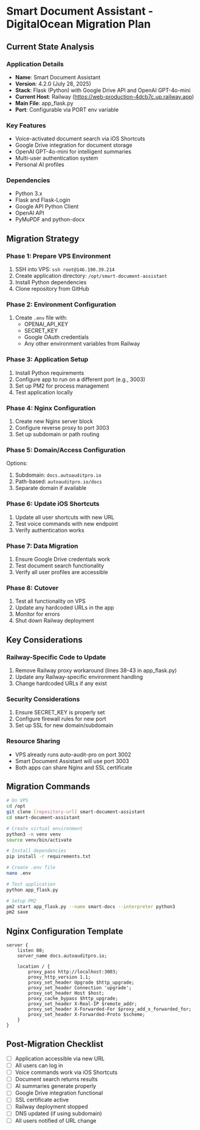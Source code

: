 # Smart Document Assistant - DigitalOcean Migration Plan

## Current State Analysis

### Application Details
- **Name**: Smart Document Assistant
- **Version**: 4.2.0 (July 28, 2025)
- **Stack**: Flask (Python) with Google Drive API and OpenAI GPT-4o-mini
- **Current Host**: Railway (https://web-production-4dcb7c.up.railway.app)
- **Main File**: app_flask.py
- **Port**: Configurable via PORT env variable

### Key Features
- Voice-activated document search via iOS Shortcuts
- Google Drive integration for document storage
- OpenAI GPT-4o-mini for intelligent summaries
- Multi-user authentication system
- Personal AI profiles

### Dependencies
- Python 3.x
- Flask and Flask-Login
- Google API Python Client
- OpenAI API
- PyMuPDF and python-docx

## Migration Strategy

### Phase 1: Prepare VPS Environment
1. SSH into VPS: `ssh root@146.190.39.214`
2. Create application directory: `/opt/smart-document-assistant`
3. Install Python dependencies
4. Clone repository from GitHub

### Phase 2: Environment Configuration
1. Create `.env` file with:
   - OPENAI_API_KEY
   - SECRET_KEY
   - Google OAuth credentials
   - Any other environment variables from Railway

### Phase 3: Application Setup
1. Install Python requirements
2. Configure app to run on a different port (e.g., 3003)
3. Set up PM2 for process management
4. Test application locally

### Phase 4: Nginx Configuration
1. Create new Nginx server block
2. Configure reverse proxy to port 3003
3. Set up subdomain or path routing

### Phase 5: Domain/Access Configuration
Options:
1. Subdomain: `docs.autoauditpro.io`
2. Path-based: `autoauditpro.io/docs`
3. Separate domain if available

### Phase 6: Update iOS Shortcuts
1. Update all user shortcuts with new URL
2. Test voice commands with new endpoint
3. Verify authentication works

### Phase 7: Data Migration
1. Ensure Google Drive credentials work
2. Test document search functionality
3. Verify all user profiles are accessible

### Phase 8: Cutover
1. Test all functionality on VPS
2. Update any hardcoded URLs in the app
3. Monitor for errors
4. Shut down Railway deployment

## Key Considerations

### Railway-Specific Code to Update
1. Remove Railway proxy workaround (lines 38-43 in app_flask.py)
2. Update any Railway-specific environment handling
3. Change hardcoded URLs if any exist

### Security Considerations
1. Ensure SECRET_KEY is properly set
2. Configure firewall rules for new port
3. Set up SSL for new domain/subdomain

### Resource Sharing
- VPS already runs auto-audit-pro on port 3002
- Smart Document Assistant will use port 3003
- Both apps can share Nginx and SSL certificate

## Migration Commands

```bash
# On VPS
cd /opt
git clone [repository-url] smart-document-assistant
cd smart-document-assistant

# Create virtual environment
python3 -m venv venv
source venv/bin/activate

# Install dependencies
pip install -r requirements.txt

# Create .env file
nano .env

# Test application
python app_flask.py

# Setup PM2
pm2 start app_flask.py --name smart-docs --interpreter python3
pm2 save
```

## Nginx Configuration Template

```nginx
server {
    listen 80;
    server_name docs.autoauditpro.io;

    location / {
        proxy_pass http://localhost:3003;
        proxy_http_version 1.1;
        proxy_set_header Upgrade $http_upgrade;
        proxy_set_header Connection 'upgrade';
        proxy_set_header Host $host;
        proxy_cache_bypass $http_upgrade;
        proxy_set_header X-Real-IP $remote_addr;
        proxy_set_header X-Forwarded-For $proxy_add_x_forwarded_for;
        proxy_set_header X-Forwarded-Proto $scheme;
    }
}
```

## Post-Migration Checklist
- [ ] Application accessible via new URL
- [ ] All users can log in
- [ ] Voice commands work via iOS Shortcuts
- [ ] Document search returns results
- [ ] AI summaries generate properly
- [ ] Google Drive integration functional
- [ ] SSL certificate active
- [ ] Railway deployment stopped
- [ ] DNS updated (if using subdomain)
- [ ] All users notified of URL change